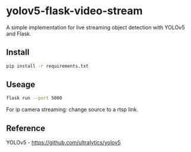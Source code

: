 # yolov5-flask-video-stream
A simple implementation for live streaming object detection with YOLOv5 and Flask.

## Install
```bash
pip install -r requirements.txt
```
## Useage
```bash
flask run --port 5000
```
For ip camera streaming: change source to a rtsp link.

## Reference 
YOLOv5 - https://github.com/ultralytics/yolov5
